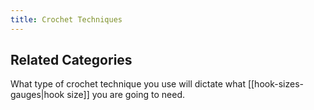 ```yaml
---
title: Crochet Techniques
---
```

## Related Categories
What type of crochet technique you use will dictate what [[hook-sizes-gauges|hook size]] you are going to need. 